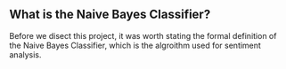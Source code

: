 ## What is the Naive Bayes Classifier? 
Before we disect this project, it was worth stating the formal definition of the Naive Bayes Classifier, which is the algroithm used for sentiment analysis. 
